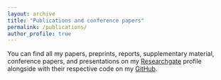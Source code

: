 ```yaml
---
layout: archive
title: "Publications and conference papers"
permalink: /publications/
author_profile: true
---
```



You can find all my papers, preprints, reports, supplementary material, conference papers, and presentations on my [Researchgate](https://www.researchgate.net/profile/Vinicius-Jameli) profile alongside with their respective code on my [GitHub](https://github.com/Vjameli).

